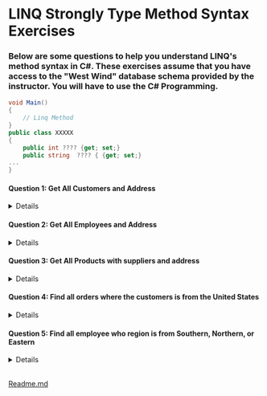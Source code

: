 # LINQ Strongly Type Method Syntax Exercises

### Below are some questions to help you understand LINQ's method syntax in C#. These exercises assume that you have access to the "West Wind" database schema provided by the instructor.  You will have to use the C# Programming.

```csharp
void Main()
{
    // Linq Method
}
public class XXXXX
{
	public int ???? {get; set;}
	public string  ???? { {get; set;}
...
}
```

#### Question 1: Get All Customers and Address
<details>
Write a LINQ query to fetch all customer information based on the following class.  Sort by customer name.

```csharp
public class CustomerAddress
{
	public string CustomerID {get; set;}
	public string Customer {get; set;}
	public string Contact {get; set;}
	public string City {get; set;}
	public string Country {get; set;}
}
```

| CustomerID | Customer                               | Contact            | City          | Country   |
|------------|---------------------------------------|--------------------|---------------|-----------|
| ALFKI      | Alfreds Futterkiste                   | Maria Anders       | Berlin        | Germany   |
| ANATR      | Ana Trujillo Emparedados y helados    | Ana Trujillo       | México D.F.   | Mexico    |
| ANTON      | Antonio Moreno Taquería               | Antonio Moreno     | México D.F.   | Mexico    |
| AROUT      | Around the Horn                       | Thomas Hardy       | London        | UK        |

<details>
<summary>Solution</summary>

 ```cs
void Main()
{
	Customers
		.OrderBy(x => x.CompanyName)
		.Select(x => new CustomerAddress
		{
			CustomerID = x.CustomerID,
			Customer = x.CompanyName,
			Contact = x.ContactName,
			City = x.Address.City,
			Country = x.Address.Country
		}).Dump();
}
 ```
</details>
</details>

#### Question 2: Get All Employees and Address
<details>
Write a LINQ query to fetch all employee information based on the following class.  Sort by employee last name.

```csharp
public class EmployeeAddress
{
	public int EmployeeID { get; set; }
	public string Name { get; set; } // First & Last
	public string Title { get; set; }
	public string City { get; set; }
	public string Country { get; set; }
}
```

| EmployeeID | Name              | Title                     | City       | Country   |
|------------|-------------------|---------------------------|------------|-----------|
| 5          | Steven Buchanan   | Sales Manager             | London     | UK        |
| 8          | Laura Callahan    | Inside Sales Coordinator  | Seattle    | USA       |
| 1          | Nancy Davolio     | Sales Representative      | Seattle    | USA       |
| 9          | Anne Dodsworth    | Sales Representative      | London     | UK        |
| 2          | Andrew Fuller     | Vice President, Sales     | Tacoma     | USA       |
| 7          | Robert King       | Sales Representative      | London     | UK        |
| 3          | Janet Leverling   | Sales Representative      | Kirkland   | USA       |
| 4          | Margaret Peacock  | Sales Representative      | Redmond    | USA       |
| 6          | Michael Suyama    | Sales Representative      | London     | UK        |


<details>
<summary>Solution</summary>

 ```cs
void Main()
{
	Employees
		.OrderBy(x => x.LastName)
		.Select(x => new EmployeeAddress
		{
			EmployeeID = x.EmployeeID,
			Name = $"{x.FirstName} {x.LastName}",
			Title = x.JobTitle,
			City = x.Address.City,
			Country = x.Address.Country
		}).Dump();
}
 ```
</details>
</details>

#### Question 3: Get All Products with suppliers and address
<details>
Write a LINQ query to fetch all product information based on the following class.  Sort by product name.

```csharp
public class ProductSupplier
{
	public int ProductID {get; set;}
	public string Name {get; set;}
	public decimal Price {get; set;}
	public int QtyOnOrder {get; set;}
	public string Company {get; set;}
	public string Contact { get; set; }
	public string City { get; set; }
	public string Country { get; set; }
}
```

| ProductID | Name                              | Price | QtyOnOrder | Company                            | Contact                | City             | Country     |
|-----------|-----------------------------------|-------|------------|-----------------------------------|------------------------|------------------|-------------|
| 17        | Alice Mutton                      | 39    | 0          | Pavlova, Ltd.                      | Ian Devling            | Melbourne        | Australia   |
| 3         | Aniseed Syrup                     | 10    | 0          | Exotic Liquids                     | Charlotte Cooper       | London           | UK          |
| 40        | Boston Crab Meat                  | 18.4  | 0          | New England Seafood Cannery        | Robb Merchant           | Boston           | USA         |
| 60        | Camembert Pierrot                 | 34    | 0          | Gai pâturage                       | Eliane Noz              | Annecy           | France      |
| 18        | Carnarvon Tigers                  | 62.5  | 0          | Pavlova, Ltd.                      | Ian Devling            | Melbourne        | Australia   |
| 1         | Chai                              | 22    | 12         | Exotic Liquids                     | Charlotte Cooper       | London           | UK          |
| 2         | Chang                             | 19    | 0          | Exotic Liquids                     | Charlotte Cooper       | London           | UK          |




<details>
<summary>Solution</summary>

 ```cs
void Main()
{
	Products
		.OrderBy(x => x.ProductName)
		.Select(x => new ProductSupplier
		{
			ProductID = x.ProductID,
			Name = x.ProductName,
			Price = x.UnitPrice,
			QtyOnOrder = x.UnitsOnOrder,
			Company = x.Supplier.CompanyName,
			Contact = x.Supplier.ContactName,
			City = x.Supplier.Address.City,
			Country = x.Supplier.Address.Country
		}).Dump();
}
 ```
</details>
</details>

#### Question 4: Find all orders where the customers is from the United States
<details>
Write a LINQ query to fetch all orders where the customers is from the United States  based on the following class.  Sort by order date.

```csharp
public class CustomerOrder
{
	public int OrderID { get; set; }
	public DateTime? Date { get; set; }
	public string SaleRep { get; set; } //  First & Last
	public string Ship { get; set; } // Ternary Yes or No
	public string Customer { get; set; }
	public string Contact { get; set; }
	public string City { get; set; }
	public string Country { get; set; }
}
```

| OrderID | Date              | SaleRep           | Ship | Customer                       | Contact             | City           | Country |
|---------|-------------------|-------------------|------|--------------------------------|---------------------|----------------|---------|
| 10262   | 2016-07-25 0:00   | Janet Leverling   | Yes  | Rattlesnake Canyon Grocery    | Paula Wilson        | Albuquerque    | USA     |
| 10269   | 2016-08-03 0:00   | Margaret Peacock  | Yes  | White Clover Markets           | Karl Jablonski      | Seattle        | USA     |
| 10271   | 2016-08-04 0:00   | Anne Dodsworth    | Yes  | Split Rail Beer & Ale         | Art Braunschweiger  | Lander         | USA     |
| 10272   | 2016-08-05 0:00   | Anne Dodsworth    | Yes  | Rattlesnake Canyon Grocery    | Paula Wilson        | Albuquerque    | USA     |
| 10294   | 2016-09-02 0:00   | Michael Suyama    | Yes  | Rattlesnake Canyon Grocery    | Paula Wilson        | Albuquerque    | USA     |
| 10305   | 2016-09-16 0:00   | Janet Leverling   | Yes  | Old World Delicatessen        | Rene Phillips       | Anchorage      | USA     |
| 10307   | 2016-09-20 0:00   | Robert King       | Yes  | Lonesome Pine Restaurant      | Fran Wilson         | Portland       | USA     |
| 10310   | 2016-09-23 0:00   | Michael Suyama    | Yes  | The Big Cheese                | Liz Nixon           | Portland       | USA     |
| 10314   | 2016-09-28 0:00   | Nancy Davolio     | Yes  | Rattlesnake Canyon Grocery    | Paula Wilson        | Albuquerque    | USA     |
| 10316   | 2016-09-30 0:00   | Nancy Davolio     | Yes  | Rattlesnake Canyon Grocery    | Paula Wilson        | Albuquerque    | USA     |
| 10317   | 2016-10-03 0:00   | Robert King       | Yes  | Lonesome Pine Restaurant      | Fran Wilson         | Portland       | USA     |
| 10324   | 2016-10-11 0:00   | Janet Leverling   | Yes  | Save-a-lot Markets             | Jose Pavarotti      | Boise          | USA     |
| 10329   | 2016-10-18 0:00   | Anne Dodsworth    | Yes  | Split Rail Beer & Ale         | Art Braunschweiger  | Lander         | USA     |
| 10338   | 2016-10-28 0:00   | Michael Suyama    | Yes  | Old World Delicatessen        | Rene Phillips       | Anchorage      | USA     |





<details>
<summary>Solution</summary>

 ```cs
void Main()
{
	Orders
	.Where(x => x.Customer.Address.Country == "USA")
	.OrderBy(x => x.OrderDate)
	.Select(x => new CustomerOrder
	{
		OrderID = x.OrderID,
		Date = x.OrderDate,
		SaleRep = $"{x.SalesRep.FirstName} {x.SalesRep.LastName}",
		Ship = x.Shipped == true ? "Yes" : "No",
		Customer = x.Customer.CompanyName,
		Contact = x.Customer.ContactName,
		City = x.Customer.Address.City,
		Country = x.Customer.Address.Country
	}).Dump();
}
 ```
</details>
</details>

#### Question 5: Find all employee who region is from Southern, Northern, or Eastern     
<details>
Write a LINQ query to fetch all employee who regions are either from Southern, Northern      or Eastern region based on the following class.  Sort by region, territories,  then employee last name.

**NOTE:  You will need to figure out the start table in which to build the data from**

```csharp
public class EmployeeRegionTerritory
{
	public string Region { get; set; }
	public string Territory { get; set; }
	public string Name { get; set; } //  First & Last
	public string City { get; set; }
	public string Country { get; set; }
}
```

| Region    | Territory          | Name              | City        | Country   |
|-----------|--------------------|-------------------|-------------|-----------|
| Eastern   | Bedford            | Andrew Fuller     | Tacoma      | USA       |
| Eastern   | Boston             | Andrew Fuller     | Tacoma      | USA       |
| Eastern   | Braintree          | Andrew Fuller     | Tacoma      | USA       |
| Eastern   | Cambridge          | Andrew Fuller     | Tacoma      | USA       |
| Eastern   | Cary               | Margaret Peacock  | Redmond     | USA       |
| Eastern   | Edison             | Steven Buchanan   | London      | UK        |
| Eastern   | Fairport           | Steven Buchanan   | London      | UK        |
| Eastern   | Georgetown         | Andrew Fuller     | Tacoma      | USA       |
| Eastern   | Greensboro         | Margaret Peacock  | Redmond     | USA       |
| Eastern   | Louisville          | Andrew Fuller     | Tacoma      | USA       |
| Eastern   | Melville           | Steven Buchanan   | London      | UK        |
| Eastern   | Morristown         | Steven Buchanan   | London      | UK        |
| Eastern   | New York           | Steven Buchanan   | London      | UK        |
| Eastern   | New York           | Steven Buchanan   | London      | UK        |
| Eastern   | Newark             | Nancy Davolio     | Seattle     | USA       |
| Eastern   | Providence          | Steven Buchanan   | London      | UK        |
| Eastern   | Rockville          | Margaret Peacock  | Redmond     | USA       |
| Eastern   | Westboro           | Andrew Fuller     | Tacoma      | USA       |
| Eastern   | Wilton             | Nancy Davolio     | Seattle     | USA       |
| Northern  | Beachwood          | Laura Callahan    | Seattle     | USA       |
| Northern  | Bloomfield Hills   | Anne Dodsworth    | London      | UK        |
| Northern  | Findlay            | Laura Callahan    | Seattle     | USA       |
| Northern  | Hollis             | Anne Dodsworth    | London      | UK        |
| Northern  | Minneapolis        | Anne Dodsworth    | London      | UK        |
| Northern  | Philadelphia       | Laura Callahan    | Seattle     | USA       |
| Northern  | Portsmouth         | Anne Dodsworth    | London      | UK        |
| Northern  | Racine             | Laura Callahan    | Seattle     | USA       |
| Northern  | Roseville          | Anne Dodsworth    | London      | UK        |
| Northern  | Southfield         | Anne Dodsworth    | London      | UK        |
| Northern  | Troy               | Anne Dodsworth    | London      | UK        |
| Southern  | Atlanta            | Janet Leverling   | Kirkland    | USA       |
| Southern  | Orlando            | Janet Leverling   | Kirkland    | USA       |
| Southern  | Savannah           | Janet Leverling   | Kirkland    | USA       |
| Southern  | Tampa              | Janet Leverling   | Kirkland    | USA       |






<details>
<summary>Solution</summary>

 ```cs
void Main()
{
	EmployeeTerritories
	.Where(x => x.Territory.Region.RegionDescription == "Southern" ||
				x.Territory.Region.RegionDescription == "Eastern" ||
				x.Territory.Region.RegionDescription == "Northern")
	.OrderBy(x => x.Territory.Region.RegionDescription)
	.ThenBy(x => x.Territory.TerritoryDescription)
	.ThenBy(x => x.Employee.LastName)
	.Select(x => new EmployeeRegionTerritory
	{
		Region = x.Territory.Region.RegionDescription,
		Territory = x.Territory.TerritoryDescription,
		Name = $"{x.Employee.FirstName} {x.Employee.LastName}",
		City = x.Employee.Address.City,
		Country = x.Employee.Address.Country
	}).Dump();
}
 ```
</details>
</details>

</br>

[Readme.md](./Readme.md)
